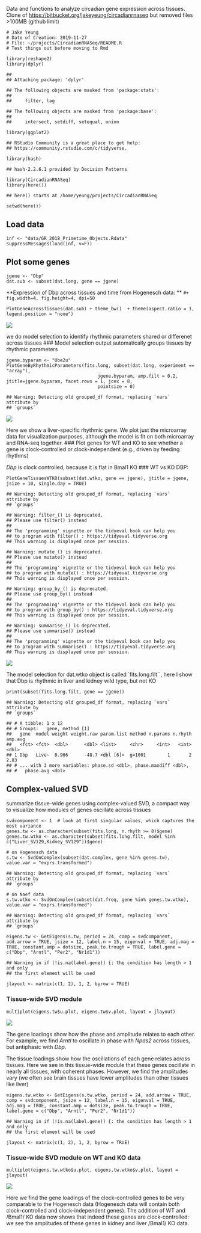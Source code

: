 Data and functions to analyze circadian gene expression across tissues. Clone of https://bitbucket.org/jakeyeung/circadianrnaseq but removed files >100MB (github limit)    


	# Jake Yeung
    # Date of Creation: 2019-11-27
    # File: ~/projects/CircadianRNASeq/README.R
    # Test things out before moving to Rmd

    library(reshape2)
    library(dplyr)

    ## 
    ## Attaching package: 'dplyr'

    ## The following objects are masked from 'package:stats':
    ## 
    ##     filter, lag

    ## The following objects are masked from 'package:base':
    ## 
    ##     intersect, setdiff, setequal, union

    library(ggplot2)

    ## RStudio Community is a great place to get help:
    ## https://community.rstudio.com/c/tidyverse.

    library(hash)

    ## hash-2.2.6.1 provided by Decision Patterns

    library(CircadianRNASeq)
    library(here())

    ## here() starts at /home/yeung/projects/CircadianRNASeq

    setwd(here())

Load data
---------

    inf <- "data/GR_2018_Primetime_Objects.Rdata"
    suppressMessages(load(inf, v=F))

Plot some genes
---------------

    jgene <- "Dbp"
    dat.sub <- subset(dat.long, gene == jgene)

**Expression of Dbp across tissues and time from Hogenesch data: **
`#+ fig.width=4, fig.height=4, dpi=50`

    PlotGeneAcrossTissues(dat.sub) + theme_bw()  + theme(aspect.ratio = 1, legend.position = "none")

![](README_files/figure-markdown_strict/unnamed-chunk-4-1.png)

we do model selection to identify rhythmic parameters shared or
differenet across tissues \#\#\# Model selection output automatically
groups tissues by rhythmic parameters

    jgene.byparam <- "Ube2u"
    PlotGeneByRhythmicParameters(fits.long, subset(dat.long, experiment == "array"),
                                      jgene.byparam, amp.filt = 0.2, jtitle=jgene.byparam, facet.rows = 1, jcex = 8,
                                      pointsize = 0)

    ## Warning: Detecting old grouped_df format, replacing `vars` attribute by
    ## `groups`

![](README_files/figure-markdown_strict/unnamed-chunk-5-1.png)

Here we show a liver-specific rhythmic gene. We plot just the microarray
data for visualization purposes, although the model is fit on both
microarray and RNA-seq together. \#\#\# Plot genes for WT and KO to see
whether a gene is clock-controlled or clock-independent (e.g., driven by
feeding rhythms)

*Dbp* is clock controlled, because it is flat in Bmal1 KO \#\#\# WT vs
KO DBP:

    PlotGeneTissuesWTKO(subset(dat.wtko, gene == jgene), jtitle = jgene, jsize = 10, single.day = TRUE)

    ## Warning: Detecting old grouped_df format, replacing `vars` attribute by
    ## `groups`

    ## Warning: filter_() is deprecated. 
    ## Please use filter() instead
    ## 
    ## The 'programming' vignette or the tidyeval book can help you
    ## to program with filter() : https://tidyeval.tidyverse.org
    ## This warning is displayed once per session.

    ## Warning: mutate_() is deprecated. 
    ## Please use mutate() instead
    ## 
    ## The 'programming' vignette or the tidyeval book can help you
    ## to program with mutate() : https://tidyeval.tidyverse.org
    ## This warning is displayed once per session.

    ## Warning: group_by_() is deprecated. 
    ## Please use group_by() instead
    ## 
    ## The 'programming' vignette or the tidyeval book can help you
    ## to program with group_by() : https://tidyeval.tidyverse.org
    ## This warning is displayed once per session.

    ## Warning: summarise_() is deprecated. 
    ## Please use summarise() instead
    ## 
    ## The 'programming' vignette or the tidyeval book can help you
    ## to program with summarise() : https://tidyeval.tidyverse.org
    ## This warning is displayed once per session.

![](README_files/figure-markdown_strict/unnamed-chunk-6-1.png)

The model selection for dat.wtko object is called \`fits.long.filt\`\`,
here I show that Dbp is rhythmic in liver and kidney wild type, but not
KO

    print(subset(fits.long.filt, gene == jgene))

    ## Warning: Detecting old grouped_df format, replacing `vars` attribute by
    ## `groups`

    ## # A tibble: 1 x 12
    ## # Groups:   gene, method [1]
    ##   gene  model weight weight.raw param.list method n.params n.rhyth amp.avg
    ##   <fct> <fct>  <dbl>      <dbl> <list>     <chr>     <int>   <int>   <dbl>
    ## 1 Dbp   Live~  0.966      -48.7 <dbl [6]>  g=1001        1       2    2.83
    ## # ... with 3 more variables: phase.sd <dbl>, phase.maxdiff <dbl>,
    ## #   phase.avg <dbl>

Complex-valued SVD
------------------

summarize tissue-wide genes using complex-valued SVD, a compact way to
visualize how modules of genes oscillate across tissues

    svdcomponent <- 1  # look at first singular values, which captures the most variance
    genes.tw <- as.character(subset(fits.long, n.rhyth >= 8)$gene)
    genes.tw.wtko <- as.character(subset(fits.long.filt, model %in% c("Liver_SV129,Kidney_SV129"))$gene)

    # on Hogenesch data
    s.tw <- SvdOnComplex(subset(dat.complex, gene %in% genes.tw), value.var = "exprs.transformed")

    ## Warning: Detecting old grouped_df format, replacing `vars` attribute by
    ## `groups`

    # on Naef data
    s.tw.wtko <- SvdOnComplex(subset(dat.freq, gene %in% genes.tw.wtko), value.var = "exprs.transformed")

    ## Warning: Detecting old grouped_df format, replacing `vars` attribute by
    ## `groups`

    eigens.tw <- GetEigens(s.tw, period = 24, comp = svdcomponent, add.arrow = TRUE, jsize = 12, label.n = 15, eigenval = TRUE, adj.mag = TRUE, constant.amp = dotsize, peak.to.trough = TRUE, label.gene = c("Dbp", "Arntl", "Per2", "Nr1d1"))

    ## Warning in if (!is.na(label.gene)) {: the condition has length > 1 and only
    ## the first element will be used

    jlayout <- matrix(c(1, 2), 1, 2, byrow = TRUE)

### Tissue-wide SVD module

    multiplot(eigens.tw$u.plot, eigens.tw$v.plot, layout = jlayout)

![](README_files/figure-markdown_strict/unnamed-chunk-9-1.png)

The gene loadings show how the phase and amplitude relates to each
other. For example, we find *Arntl* to oscillate in phase with *Npas2*
across tissues, but antiphasic with *Dbp*.

The tissue loadings show how the oscillations of each gene relates
across tissues. Here we see in this tissue-wide module that these genes
oscillate in nearly all tissues, with coherent phases. However, we find
the amplitudes vary (we often see brain tissues have lower amplitudes
than other tissues like liver)

    eigens.tw.wtko <- GetEigens(s.tw.wtko, period = 24, add.arrow = TRUE, comp = svdcomponent, jsize = 12, label.n = 15, eigenval = TRUE, adj.mag = TRUE, constant.amp = dotsize, peak.to.trough = TRUE, label.gene = c("Dbp", "Arntl", "Per2", "Nr1d1"))

    ## Warning in if (!is.na(label.gene)) {: the condition has length > 1 and only
    ## the first element will be used

    jlayout <- matrix(c(1, 2), 1, 2, byrow = TRUE)

### Tissue-wide SVD module on WT and KO data

    multiplot(eigens.tw.wtko$u.plot, eigens.tw.wtko$v.plot, layout = jlayout)

![](README_files/figure-markdown_strict/unnamed-chunk-11-1.png)

Here we find the gene loadings of the clock-controlled genes to be very
comparable to the Hogenesch data (Hogenesch data will contain both
clock-controlled and clock-independent genes). The addition of WT and
/Bmal1/ KO data now shows that indeed these genes are clock-controlled:
we see the amplitudes of these genes in kidney and liver /Bmal1/ KO
data.
